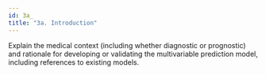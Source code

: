 ```yaml
---
id: 3a_
title: "3a. Introduction"
---
```

Explain the medical context (including whether diagnostic or prognostic) and rationale for developing or validating the multivariable prediction model, including references to existing models.